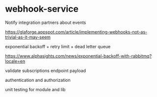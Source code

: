 # webhook-service
Notify integration partners about events




https://glaforge.appspot.com/article/implementing-webhooks-not-as-trivial-as-it-may-seem


exponential backoff
+
retry limit
+
dead letter queue

https://www.alphasights.com/news/exponential-backoff-with-rabbitmq?locale=en


validate subscriptions endpoint payload


authentication and authorization


unit testing for module and lib
